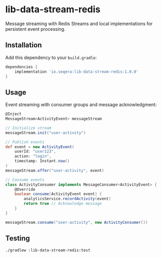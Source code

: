 # lib-data-stream-redis

Message streaming with Redis Streams and local implementations for persistent event processing.

## Installation

Add this dependency to your `build.gradle`:

```gradle
dependencies {
    implementation 'io.seqera:lib-data-stream-redis:1.0.0'
}
```

## Usage

Event streaming with consumer groups and message acknowledgment:

```groovy
@Inject
MessageStream<ActivityEvent> messageStream

// Initialize stream
messageStream.init("user-activity")

// Publish events
def event = new ActivityEvent(
    userId: "user123",
    action: "login",
    timestamp: Instant.now()
)
messageStream.offer("user-activity", event)

// Consume events
class ActivityConsumer implements MessageConsumer<ActivityEvent> {
    @Override
    boolean consume(ActivityEvent event) {
        analyticsService.recordActivity(event)
        return true // Acknowledge message
    }
}

messageStream.consume("user-activity", new ActivityConsumer())
```

## Testing

```bash
./gradlew :lib-data-stream-redis:test
```
